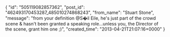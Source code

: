  {
   "id": "505119082857362",
   "post_id": "462493170453287_485010274868243",
   "from_name": "Stuart Stone",
   "message": "from your definition @S�il Eile, he's just part of the crowd scene & hasn't been granted a speaking role...unless you, the Director of the scene, grant him one ;)",
   "created_time": "2013-04-21T21:07:16+0000"
 }
